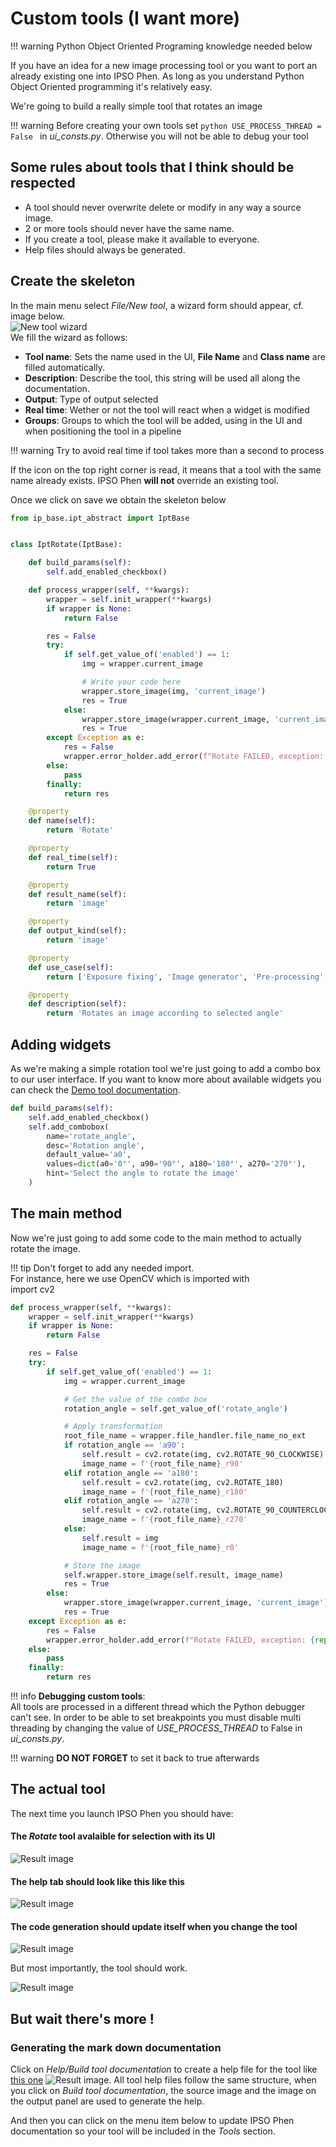 # Custom tools (I want more)

!!! warning
    Python Object Oriented Programing knowledge needed below

If you have an idea for a new image processing tool or you want to port an already existing one into IPSO Phen. As long as you understand Python Object Oriented programming it's relatively easy.

We're going to build a really simple tool that rotates an image

!!! warning
    Before creating your own tools set 
    ```python
    USE_PROCESS_THREAD = False
    ```
    in *ui_consts.py*.
    Otherwise you will not be able to debug your tool

## Some rules about tools that I think should be respected

- A tool should never overwrite delete or modify in any way a source image.
- 2 or more tools should never have the same name.
- If you create a tool, please make it available to everyone.
- Help files should always be generated.


## Create the skeleton

In the main menu select *File/New tool*, a wizard form should appear, cf. image below.  
![New tool wizard](images/custom_tools_wizard.jpg)  
We fill the wizard as follows:

- **Tool name**: Sets the name used in the UI, **File Name** and **Class name** are filled automatically.
- **Description**: Describe the tool, this string will be used all along the documentation.
- **Output**: Type of output selected
- **Real time**: Wether or not the tool will react when a widget is modified
- **Groups**: Groups to which the tool will be added, using in the UI and when positioning the tool in a pipeline

!!! warning
    Try to avoid real time if tool takes more than a second to process


If the icon on the top right corner is read, it means that a tool with the same name already exists. IPSO Phen **will not** override an existing tool.

Once we click on save we obtain the skeleton below

```python
from ip_base.ipt_abstract import IptBase


class IptRotate(IptBase):

    def build_params(self):
        self.add_enabled_checkbox()

    def process_wrapper(self, **kwargs):
        wrapper = self.init_wrapper(**kwargs)
        if wrapper is None:
            return False

        res = False
        try:
            if self.get_value_of('enabled') == 1:
                img = wrapper.current_image

                # Write your code here
                wrapper.store_image(img, 'current_image')
                res = True
            else:
                wrapper.store_image(wrapper.current_image, 'current_image')
                res = True
        except Exception as e:
            res = False
            wrapper.error_holder.add_error(f"Rotate FAILED, exception: {repr(e)}")
        else:
            pass
        finally:
            return res

    @property
    def name(self):
        return 'Rotate'

    @property
    def real_time(self):
        return True

    @property
    def result_name(self):
        return 'image'

    @property
    def output_kind(self):
        return 'image'

    @property
    def use_case(self):
        return ['Exposure fixing', 'Image generator', 'Pre-processing', 'Visualization']

    @property
    def description(self):
        return 'Rotates an image according to selected angle'

```

## Adding widgets

As we're making a simple rotation tool we're just going to add a combo box to our user interface. If you want to know more about available widgets you can check the [Demo tool documentation](ipt_IPT_Demo.md).

```python
def build_params(self):
    self.add_enabled_checkbox()
    self.add_combobox(
        name='rotate_angle',
        desc='Rotation angle',
        default_value='a0',
        values=dict(a0='0°', a90='90°', a180='180°', a270='270°'),
        hint='Select the angle to rotate the image'
    )
```

## The main method
Now we're just going to add some code to the main method to actually rotate the image.

!!! tip
    Don't forget to add any needed import.  
    For instance, here we use OpenCV which is imported with  
    import cv2  

```python
def process_wrapper(self, **kwargs):
    wrapper = self.init_wrapper(**kwargs)
    if wrapper is None:
        return False

    res = False
    try:
        if self.get_value_of('enabled') == 1:
            img = wrapper.current_image

            # Get the value of the combo box
            rotation_angle = self.get_value_of('rotate_angle')

            # Apply transformation
            root_file_name = wrapper.file_handler.file_name_no_ext
            if rotation_angle == 'a90':
                self.result = cv2.rotate(img, cv2.ROTATE_90_CLOCKWISE)
                image_name = f'{root_file_name}_r90'
            elif rotation_angle == 'a180':
                self.result = cv2.rotate(img, cv2.ROTATE_180)
                image_name = f'{root_file_name}_r180'
            elif rotation_angle == 'a270':
                self.result = cv2.rotate(img, cv2.ROTATE_90_COUNTERCLOCKWISE)
                image_name = f'{root_file_name}_r270'
            else:
                self.result = img
                image_name = f'{root_file_name}_r0'

            # Store the image
            self.wrapper.store_image(self.result, image_name)
            res = True
        else:
            wrapper.store_image(wrapper.current_image, 'current_image')
            res = True
    except Exception as e:
        res = False
        wrapper.error_holder.add_error(f"Rotate FAILED, exception: {repr(e)}")
    else:
        pass
    finally:
        return res
```

!!! info
    **Debugging custom tools**:  
    All tools are processed in a different thread which the Python debugger can't see. In order to be able to set breakpoints you must disable multi threading by changing the value of *USE_PROCESS_THREAD* to False in *ui_consts.py*.

!!! warning
    **DO NOT FORGET** to set it back to true afterwards

## The actual tool

The next time you launch IPSO Phen you should have:

#### The *Rotate* tool avalaible for selection with its UI 
![Result image](images/custom_tools_ui.jpg)<br>
#### The help tab should look like this like this
![Result image](images/custom_tools_help.jpg)
#### The code generation should update itself when you change the tool 
![Result image](images/custom_tools_code.jpg)

But most importantly, the tool should work.

![Result image](images/custom_tools_anim.gif)

## But wait there's more !

### Generating the mark down documentation

Click on *Help/Build tool documentation* to create a help file for the tool like [this one](ipt_CLAHE.md)
![Result image](images/custom_tools_build_doc.jpg). All tool help files follow the same structure, when you click on *Build tool documentation*, the source image and the image on the output panel are used to generate the help. 

And then you can click on the menu item below to update IPSO Phen documentation so your tool will be included in the *Tools* section.